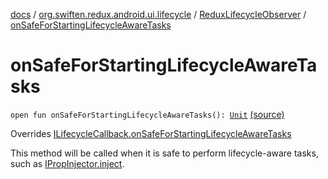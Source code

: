 [docs](../../index.md) / [org.swiften.redux.android.ui.lifecycle](../index.md) / [ReduxLifecycleObserver](index.md) / [onSafeForStartingLifecycleAwareTasks](./on-safe-for-starting-lifecycle-aware-tasks.md)

# onSafeForStartingLifecycleAwareTasks

`open fun onSafeForStartingLifecycleAwareTasks(): `[`Unit`](https://kotlinlang.org/api/latest/jvm/stdlib/kotlin/-unit/index.html) [(source)](https://github.com/protoman92/KotlinRedux/tree/master/android/android-lifecycle/src/main/java/org/swiften/redux/android/ui/lifecycle/AndroidLifecycle.kt#L69)

Overrides [ILifecycleCallback.onSafeForStartingLifecycleAwareTasks](../-i-lifecycle-callback/on-safe-for-starting-lifecycle-aware-tasks.md)

This method will be called when it is safe to perform lifecycle-aware tasks, such as
[IPropInjector.inject](../../org.swiften.redux.ui/-i-prop-injector/inject.md).

